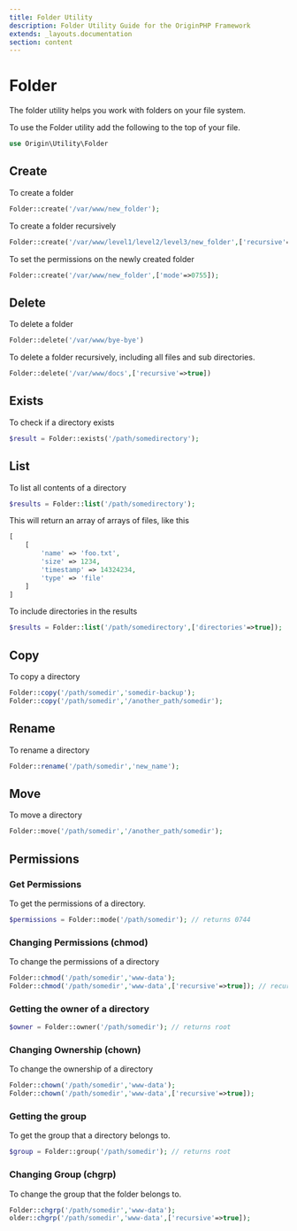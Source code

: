 ```yaml
---
title: Folder Utility
description: Folder Utility Guide for the OriginPHP Framework
extends: _layouts.documentation
section: content
---
```

# Folder

The folder utility helps you work with folders on your file system.

To use the Folder utility add the following to the top of your file.

```php
use Origin\Utility\Folder
```

## Create

To create a folder

```php
Folder::create('/var/www/new_folder');
```

To create a folder recursively

```php
Folder::create('/var/www/level1/level2/level3/new_folder',['recursive'=>true]);
```

To set the permissions on the newly created folder

```php
Folder::create('/var/www/new_folder',['mode'=>0755]);
```

## Delete

To delete a folder

```php
Folder::delete('/var/www/bye-bye')
```

To delete a folder recursively, including all files and sub directories.

```php
Folder::delete('/var/www/docs',['recursive'=>true])
```

## Exists

To check if a directory exists

```php
$result = Folder::exists('/path/somedirectory');
```

## List

To list all contents of a directory

```php
$results = Folder::list('/path/somedirectory');
```

This will return an array of arrays of files, like this

```php
[
    [
        'name' => 'foo.txt',
        'size' => 1234,
        'timestamp' => 14324234,
        'type' => 'file'
    ]
]

```

To include directories in the results

```php
$results = Folder::list('/path/somedirectory',['directories'=>true]);
```

## Copy

To copy a directory

```php
Folder::copy('/path/somedir','somedir-backup');
Folder::copy('/path/somedir','/another_path/somedir');
```

## Rename

To rename a directory

```php
Folder::rename('/path/somedir','new_name');
```

## Move

To move a directory

```php
Folder::move('/path/somedir','/another_path/somedir');
```

## Permissions

### Get Permissions

To get the permissions of a directory.

```php
$permissions = Folder::mode('/path/somedir'); // returns 0744
```

### Changing Permissions (chmod)

To change the permissions of a directory

```php
Folder::chmod('/path/somedir','www-data');
Folder::chmod('/path/somedir','www-data',['recursive'=>true]); // recursive
```

### Getting the owner of a directory

```php
$owner = Folder::owner('/path/somedir'); // returns root
```

### Changing Ownership (chown)

To change the ownership of a directory

```php
Folder::chown('/path/somedir','www-data');
Folder::chown('/path/somedir','www-data',['recursive'=>true]);
```

### Getting the group

To get the group that a directory belongs to.

```php
$group = Folder::group('/path/somedir'); // returns root
```

### Changing Group (chgrp)

To change the group that the folder belongs to.

```php
Folder::chgrp('/path/somedir','www-data');
older::chgrp('/path/somedir','www-data',['recursive'=>true]);
```
